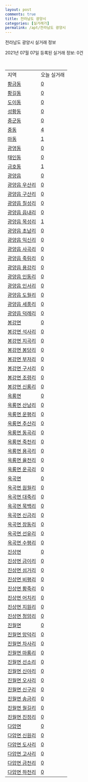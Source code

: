 ```yaml
---
layout: post
comments: true
title: 전라남도 광양시
categories: [실거래가]
permalink: /apt/전라남도 광양시
---
```


전라남도 광양시 실거래 정보

2021년 07월 07일 등록된 실거래 정보: 0건

<script type="text/javascript">
  google.charts.load('current', {'packages':['corechart']});
  google.charts.setOnLoadCallback(drawChart);

  function drawChart() {
    var data = google.visualization.arrayToDataTable([['거래일', '매매', '전월세', '전매'], ['20-07', 311, 141, 201], ['20-08', 276, 171, 92], ['20-09', 305, 115, 49], ['20-10', 286, 118, 30], ['20-11', 315, 94, 122], ['20-12', 351, 95, 80], ['21-01', 245, 93, 24], ['21-02', 229, 402, 37], ['21-03', 281, 129, 49], ['21-04', 316, 160, 39], ['21-05', 252, 202, 32], ['21-06', 192, 101, 18], ['21-07', 17, 5, 1]]);

    var options = {
      title: '최근 유형별 거래량 추이',
      legend: { position: 'bottom' }
    };

    var chart = new google.visualization.LineChart(document.getElementById('columnchart_material'));
    chart.draw(data, (options));
  }
</script>

<div id="columnchart_material" style="width: 95%; margin-left: -35px"></div>
<br>
<table class="sortable">
  <tr>
    <td>지역</td>
    <td>오늘 실거래</td>
  </tr>

  
  <tr class="item">
    <td><a href="전라남도 광양시 황금동">황금동</a></td>
    <td><a href="전라남도 광양시 황금동">0</a></td>
  </tr>
    

  <tr class="item">
    <td><a href="전라남도 광양시 황길동">황길동</a></td>
    <td><a href="전라남도 광양시 황길동">0</a></td>
  </tr>
    

  <tr class="item">
    <td><a href="전라남도 광양시 도이동">도이동</a></td>
    <td><a href="전라남도 광양시 도이동">0</a></td>
  </tr>
    

  <tr class="item">
    <td><a href="전라남도 광양시 성황동">성황동</a></td>
    <td><a href="전라남도 광양시 성황동">0</a></td>
  </tr>
    

  <tr class="item">
    <td><a href="전라남도 광양시 중군동">중군동</a></td>
    <td><a href="전라남도 광양시 중군동">0</a></td>
  </tr>
    

  <tr class="item">
    <td><a href="전라남도 광양시 중동">중동</a></td>
    <td><a href="전라남도 광양시 중동">4</a></td>
  </tr>
    

  <tr class="item">
    <td><a href="전라남도 광양시 마동">마동</a></td>
    <td><a href="전라남도 광양시 마동">1</a></td>
  </tr>
    

  <tr class="item">
    <td><a href="전라남도 광양시 광영동">광영동</a></td>
    <td><a href="전라남도 광양시 광영동">0</a></td>
  </tr>
    

  <tr class="item">
    <td><a href="전라남도 광양시 태인동">태인동</a></td>
    <td><a href="전라남도 광양시 태인동">0</a></td>
  </tr>
    

  <tr class="item">
    <td><a href="전라남도 광양시 금호동">금호동</a></td>
    <td><a href="전라남도 광양시 금호동">1</a></td>
  </tr>
    

  <tr class="item">
    <td><a href="전라남도 광양시 광양읍">광양읍</a></td>
    <td><a href="전라남도 광양시 광양읍">0</a></td>
  </tr>
    

  <tr class="item">
    <td><a href="전라남도 광양시 광양읍 우산리">광양읍 우산리</a></td>
    <td><a href="전라남도 광양시 광양읍 우산리">0</a></td>
  </tr>
    

  <tr class="item">
    <td><a href="전라남도 광양시 광양읍 구산리">광양읍 구산리</a></td>
    <td><a href="전라남도 광양시 광양읍 구산리">0</a></td>
  </tr>
    

  <tr class="item">
    <td><a href="전라남도 광양시 광양읍 칠성리">광양읍 칠성리</a></td>
    <td><a href="전라남도 광양시 광양읍 칠성리">0</a></td>
  </tr>
    

  <tr class="item">
    <td><a href="전라남도 광양시 광양읍 읍내리">광양읍 읍내리</a></td>
    <td><a href="전라남도 광양시 광양읍 읍내리">0</a></td>
  </tr>
    

  <tr class="item">
    <td><a href="전라남도 광양시 광양읍 목성리">광양읍 목성리</a></td>
    <td><a href="전라남도 광양시 광양읍 목성리">1</a></td>
  </tr>
    

  <tr class="item">
    <td><a href="전라남도 광양시 광양읍 초남리">광양읍 초남리</a></td>
    <td><a href="전라남도 광양시 광양읍 초남리">0</a></td>
  </tr>
    

  <tr class="item">
    <td><a href="전라남도 광양시 광양읍 익신리">광양읍 익신리</a></td>
    <td><a href="전라남도 광양시 광양읍 익신리">0</a></td>
  </tr>
    

  <tr class="item">
    <td><a href="전라남도 광양시 광양읍 사곡리">광양읍 사곡리</a></td>
    <td><a href="전라남도 광양시 광양읍 사곡리">0</a></td>
  </tr>
    

  <tr class="item">
    <td><a href="전라남도 광양시 광양읍 죽림리">광양읍 죽림리</a></td>
    <td><a href="전라남도 광양시 광양읍 죽림리">0</a></td>
  </tr>
    

  <tr class="item">
    <td><a href="전라남도 광양시 광양읍 용강리">광양읍 용강리</a></td>
    <td><a href="전라남도 광양시 광양읍 용강리">0</a></td>
  </tr>
    

  <tr class="item">
    <td><a href="전라남도 광양시 광양읍 인동리">광양읍 인동리</a></td>
    <td><a href="전라남도 광양시 광양읍 인동리">0</a></td>
  </tr>
    

  <tr class="item">
    <td><a href="전라남도 광양시 광양읍 인서리">광양읍 인서리</a></td>
    <td><a href="전라남도 광양시 광양읍 인서리">0</a></td>
  </tr>
    

  <tr class="item">
    <td><a href="전라남도 광양시 광양읍 도월리">광양읍 도월리</a></td>
    <td><a href="전라남도 광양시 광양읍 도월리">0</a></td>
  </tr>
    

  <tr class="item">
    <td><a href="전라남도 광양시 광양읍 세풍리">광양읍 세풍리</a></td>
    <td><a href="전라남도 광양시 광양읍 세풍리">0</a></td>
  </tr>
    

  <tr class="item">
    <td><a href="전라남도 광양시 광양읍 덕례리">광양읍 덕례리</a></td>
    <td><a href="전라남도 광양시 광양읍 덕례리">0</a></td>
  </tr>
    

  <tr class="item">
    <td><a href="전라남도 광양시 봉강면">봉강면</a></td>
    <td><a href="전라남도 광양시 봉강면">0</a></td>
  </tr>
    

  <tr class="item">
    <td><a href="전라남도 광양시 봉강면 석사리">봉강면 석사리</a></td>
    <td><a href="전라남도 광양시 봉강면 석사리">0</a></td>
  </tr>
    

  <tr class="item">
    <td><a href="전라남도 광양시 봉강면 지곡리">봉강면 지곡리</a></td>
    <td><a href="전라남도 광양시 봉강면 지곡리">0</a></td>
  </tr>
    

  <tr class="item">
    <td><a href="전라남도 광양시 봉강면 봉당리">봉강면 봉당리</a></td>
    <td><a href="전라남도 광양시 봉강면 봉당리">0</a></td>
  </tr>
    

  <tr class="item">
    <td><a href="전라남도 광양시 봉강면 부저리">봉강면 부저리</a></td>
    <td><a href="전라남도 광양시 봉강면 부저리">0</a></td>
  </tr>
    

  <tr class="item">
    <td><a href="전라남도 광양시 봉강면 구서리">봉강면 구서리</a></td>
    <td><a href="전라남도 광양시 봉강면 구서리">0</a></td>
  </tr>
    

  <tr class="item">
    <td><a href="전라남도 광양시 봉강면 조령리">봉강면 조령리</a></td>
    <td><a href="전라남도 광양시 봉강면 조령리">0</a></td>
  </tr>
    

  <tr class="item">
    <td><a href="전라남도 광양시 봉강면 신룡리">봉강면 신룡리</a></td>
    <td><a href="전라남도 광양시 봉강면 신룡리">0</a></td>
  </tr>
    

  <tr class="item">
    <td><a href="전라남도 광양시 옥룡면">옥룡면</a></td>
    <td><a href="전라남도 광양시 옥룡면">0</a></td>
  </tr>
    

  <tr class="item">
    <td><a href="전라남도 광양시 옥룡면 산남리">옥룡면 산남리</a></td>
    <td><a href="전라남도 광양시 옥룡면 산남리">0</a></td>
  </tr>
    

  <tr class="item">
    <td><a href="전라남도 광양시 옥룡면 운평리">옥룡면 운평리</a></td>
    <td><a href="전라남도 광양시 옥룡면 운평리">0</a></td>
  </tr>
    

  <tr class="item">
    <td><a href="전라남도 광양시 옥룡면 추산리">옥룡면 추산리</a></td>
    <td><a href="전라남도 광양시 옥룡면 추산리">0</a></td>
  </tr>
    

  <tr class="item">
    <td><a href="전라남도 광양시 옥룡면 동곡리">옥룡면 동곡리</a></td>
    <td><a href="전라남도 광양시 옥룡면 동곡리">0</a></td>
  </tr>
    

  <tr class="item">
    <td><a href="전라남도 광양시 옥룡면 죽천리">옥룡면 죽천리</a></td>
    <td><a href="전라남도 광양시 옥룡면 죽천리">0</a></td>
  </tr>
    

  <tr class="item">
    <td><a href="전라남도 광양시 옥룡면 용곡리">옥룡면 용곡리</a></td>
    <td><a href="전라남도 광양시 옥룡면 용곡리">0</a></td>
  </tr>
    

  <tr class="item">
    <td><a href="전라남도 광양시 옥룡면 율천리">옥룡면 율천리</a></td>
    <td><a href="전라남도 광양시 옥룡면 율천리">0</a></td>
  </tr>
    

  <tr class="item">
    <td><a href="전라남도 광양시 옥룡면 운곡리">옥룡면 운곡리</a></td>
    <td><a href="전라남도 광양시 옥룡면 운곡리">0</a></td>
  </tr>
    

  <tr class="item">
    <td><a href="전라남도 광양시 옥곡면">옥곡면</a></td>
    <td><a href="전라남도 광양시 옥곡면">0</a></td>
  </tr>
    

  <tr class="item">
    <td><a href="전라남도 광양시 옥곡면 원월리">옥곡면 원월리</a></td>
    <td><a href="전라남도 광양시 옥곡면 원월리">0</a></td>
  </tr>
    

  <tr class="item">
    <td><a href="전라남도 광양시 옥곡면 대죽리">옥곡면 대죽리</a></td>
    <td><a href="전라남도 광양시 옥곡면 대죽리">0</a></td>
  </tr>
    

  <tr class="item">
    <td><a href="전라남도 광양시 옥곡면 묵백리">옥곡면 묵백리</a></td>
    <td><a href="전라남도 광양시 옥곡면 묵백리">0</a></td>
  </tr>
    

  <tr class="item">
    <td><a href="전라남도 광양시 옥곡면 신금리">옥곡면 신금리</a></td>
    <td><a href="전라남도 광양시 옥곡면 신금리">0</a></td>
  </tr>
    

  <tr class="item">
    <td><a href="전라남도 광양시 옥곡면 장동리">옥곡면 장동리</a></td>
    <td><a href="전라남도 광양시 옥곡면 장동리">0</a></td>
  </tr>
    

  <tr class="item">
    <td><a href="전라남도 광양시 옥곡면 선유리">옥곡면 선유리</a></td>
    <td><a href="전라남도 광양시 옥곡면 선유리">0</a></td>
  </tr>
    

  <tr class="item">
    <td><a href="전라남도 광양시 옥곡면 수평리">옥곡면 수평리</a></td>
    <td><a href="전라남도 광양시 옥곡면 수평리">0</a></td>
  </tr>
    

  <tr class="item">
    <td><a href="전라남도 광양시 진상면">진상면</a></td>
    <td><a href="전라남도 광양시 진상면">0</a></td>
  </tr>
    

  <tr class="item">
    <td><a href="전라남도 광양시 진상면 금이리">진상면 금이리</a></td>
    <td><a href="전라남도 광양시 진상면 금이리">0</a></td>
  </tr>
    

  <tr class="item">
    <td><a href="전라남도 광양시 진상면 섬거리">진상면 섬거리</a></td>
    <td><a href="전라남도 광양시 진상면 섬거리">0</a></td>
  </tr>
    

  <tr class="item">
    <td><a href="전라남도 광양시 진상면 비평리">진상면 비평리</a></td>
    <td><a href="전라남도 광양시 진상면 비평리">0</a></td>
  </tr>
    

  <tr class="item">
    <td><a href="전라남도 광양시 진상면 황죽리">진상면 황죽리</a></td>
    <td><a href="전라남도 광양시 진상면 황죽리">0</a></td>
  </tr>
    

  <tr class="item">
    <td><a href="전라남도 광양시 진상면 어치리">진상면 어치리</a></td>
    <td><a href="전라남도 광양시 진상면 어치리">0</a></td>
  </tr>
    

  <tr class="item">
    <td><a href="전라남도 광양시 진상면 지원리">진상면 지원리</a></td>
    <td><a href="전라남도 광양시 진상면 지원리">0</a></td>
  </tr>
    

  <tr class="item">
    <td><a href="전라남도 광양시 진상면 청암리">진상면 청암리</a></td>
    <td><a href="전라남도 광양시 진상면 청암리">0</a></td>
  </tr>
    

  <tr class="item">
    <td><a href="전라남도 광양시 진월면">진월면</a></td>
    <td><a href="전라남도 광양시 진월면">0</a></td>
  </tr>
    

  <tr class="item">
    <td><a href="전라남도 광양시 진월면 망덕리">진월면 망덕리</a></td>
    <td><a href="전라남도 광양시 진월면 망덕리">0</a></td>
  </tr>
    

  <tr class="item">
    <td><a href="전라남도 광양시 진월면 차사리">진월면 차사리</a></td>
    <td><a href="전라남도 광양시 진월면 차사리">0</a></td>
  </tr>
    

  <tr class="item">
    <td><a href="전라남도 광양시 진월면 마룡리">진월면 마룡리</a></td>
    <td><a href="전라남도 광양시 진월면 마룡리">0</a></td>
  </tr>
    

  <tr class="item">
    <td><a href="전라남도 광양시 진월면 선소리">진월면 선소리</a></td>
    <td><a href="전라남도 광양시 진월면 선소리">0</a></td>
  </tr>
    

  <tr class="item">
    <td><a href="전라남도 광양시 진월면 신아리">진월면 신아리</a></td>
    <td><a href="전라남도 광양시 진월면 신아리">0</a></td>
  </tr>
    

  <tr class="item">
    <td><a href="전라남도 광양시 진월면 오사리">진월면 오사리</a></td>
    <td><a href="전라남도 광양시 진월면 오사리">0</a></td>
  </tr>
    

  <tr class="item">
    <td><a href="전라남도 광양시 진월면 신구리">진월면 신구리</a></td>
    <td><a href="전라남도 광양시 진월면 신구리">0</a></td>
  </tr>
    

  <tr class="item">
    <td><a href="전라남도 광양시 진월면 송금리">진월면 송금리</a></td>
    <td><a href="전라남도 광양시 진월면 송금리">0</a></td>
  </tr>
    

  <tr class="item">
    <td><a href="전라남도 광양시 진월면 월길리">진월면 월길리</a></td>
    <td><a href="전라남도 광양시 진월면 월길리">0</a></td>
  </tr>
    

  <tr class="item">
    <td><a href="전라남도 광양시 진월면 진정리">진월면 진정리</a></td>
    <td><a href="전라남도 광양시 진월면 진정리">0</a></td>
  </tr>
    

  <tr class="item">
    <td><a href="전라남도 광양시 다압면">다압면</a></td>
    <td><a href="전라남도 광양시 다압면">0</a></td>
  </tr>
    

  <tr class="item">
    <td><a href="전라남도 광양시 다압면 신원리">다압면 신원리</a></td>
    <td><a href="전라남도 광양시 다압면 신원리">0</a></td>
  </tr>
    

  <tr class="item">
    <td><a href="전라남도 광양시 다압면 도사리">다압면 도사리</a></td>
    <td><a href="전라남도 광양시 다압면 도사리">0</a></td>
  </tr>
    

  <tr class="item">
    <td><a href="전라남도 광양시 다압면 고사리">다압면 고사리</a></td>
    <td><a href="전라남도 광양시 다압면 고사리">0</a></td>
  </tr>
    

  <tr class="item">
    <td><a href="전라남도 광양시 다압면 금천리">다압면 금천리</a></td>
    <td><a href="전라남도 광양시 다압면 금천리">0</a></td>
  </tr>
    

  <tr class="item">
    <td><a href="전라남도 광양시 다압면 하천리">다압면 하천리</a></td>
    <td><a href="전라남도 광양시 다압면 하천리">0</a></td>
  </tr>
    


</table>


    